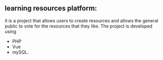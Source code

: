 ## learning resources platform: 
it is a project that allows users to create resources and allows the general public to vote for the resources that they like. The project is developed using
- PHP
- Vue
- mySQL.
